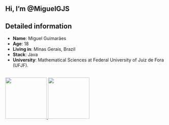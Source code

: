 ## Hi, I’m @MiguelGJS
## Detailed information 
* **Name**: Miguel Guimarães
* **Age**: 18
* **Living in**: Minas Gerais, Brazil
* **Stack**: Java 
* **University**: Mathematical Sciences at Federal University of Juiz de Fora (UFJF).
##
 <div>
  <a href="https://github.com/MiguelGJS">
  <img height="130em" src="https://github-readme-stats.vercel.app/api?username=MiguelGJS&show_icons=true&theme=dark&include_all_commits=true&count_private=false"/>
  <img height="130em" src="https://github-readme-stats.vercel.app/api/top-langs/?username=MiguelGJS&layout=compact&langs_count=5&theme=dark"/>
</div>
